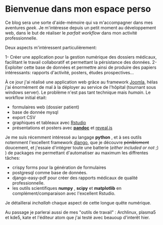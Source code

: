 # Bienvenue dans mon espace perso

Ce blog sera une sorte d'aide-mémoire qui va m'accompagner dans mes aventures *geek*.
Je m'intéresse depuis un petit moment au développement web, dans le but de réaliser le *parfait workflow* dans mon activité professionnelle.

Deux aspects m'intéressent particulièrement:

1- Créer une application pour la gestion numérique des dossiers médicaux, facilitant le travail collaboratif et permettant la pérsistance des données.
2- Exploiter cette base de données et permettre ainsi de produire des papiers intéressants: rapports d'activité, posters, études prospectives...  

À ce jour j'ai réalisé une application web grâce au framework [Joomla](httpss://www.joomla.org), hélas j'ai énormément de mal à la déployer au service de l'hôpital (tournant sous windows server).
Le problème n'est pas tant technique mais *humain*.
Le workflow initial était: 
+ formulaires web (dossier patient)
+ base de donnée mysql 
+ export CSV 
+ graphiques et tableaux avec [Rstudio](https://github.com/rstudio)
+ présentations et posters avec [**pandoc**](https://github.com/jgm/pandoc) et [reveal.js](https://github.com/hakimel/reveal.js)

Je me suis récemment intéressé au langage **python** , et à ses outils notemment l'excellent framework [django](https://djangoproject.com), que je découvre ~~péniblement~~  doucement, et j'essaie d'intégrer toute une batterie (*either included or not* ;) ) de packages me permettant d'automatiser au maximum les diffrentes tâches:
+ crispy forms pour la génération de formulaires 
+ postgresql comme base de données.
+ django-easy-pdf pour créer des rapports médicaux de qualité professionnelle.
+ les outils scientifiques **numpy** , **scipy** et **matplotlib** en complément/comparaison avec l'excellent Rstudio.

Je détaillerai *inchallah* chaque aspect de cette longue quête numérique.

Au passage je parlerai aussi de mes "outils de travail" : Archlinux, plasma5 et kde5, kate et l'éditeur atom que j'ai testé avec beauoup d'interêt hier.
